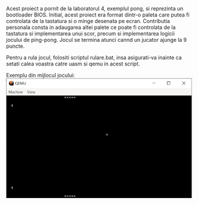 Acest proiect a pornit de la laboratorul 4, exemplul pong, si reprezinta un bootloader BIOS.
Initial, acest proiect era format dintr-o paleta care putea fi controlata de la tastatura si o minge desenata pe ecran.
Contributia personala consta in adaugarea altei palete ce poate fi controlata de la tastatura si implementarea unui scor, precum si implementarea logicii jocului de ping-pong.
Jocul se termina atunci cannd un jucator ajunge la 9 puncte.

Pentru a rula jocul, folositi scriptul rulare.bat, insa asigurati-va inainte ca setati calea voastra catre uasm si qemu in acest script.

Exemplu din mijlocul jocului:
![Screenshot](./joc.png)